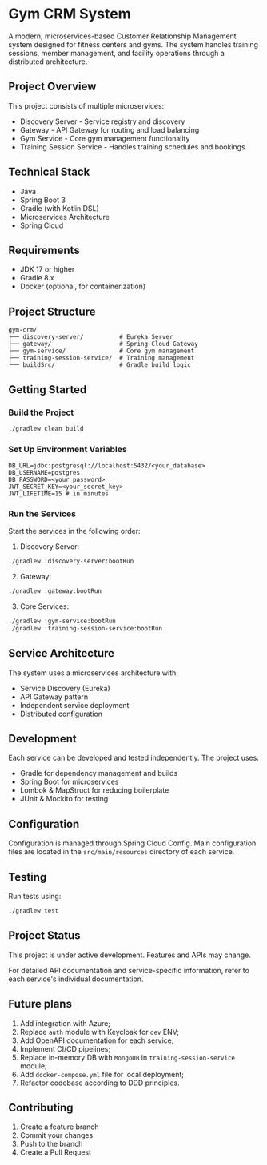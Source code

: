 # Gym CRM System

A modern, microservices-based Customer Relationship Management system designed for fitness centers and gyms. The system
handles training sessions, member management, and facility operations through a distributed architecture.

## Project Overview

This project consists of multiple microservices:

- Discovery Server - Service registry and discovery
- Gateway - API Gateway for routing and load balancing
- Gym Service - Core gym management functionality
- Training Session Service - Handles training schedules and bookings

## Technical Stack

- Java
- Spring Boot 3
- Gradle (with Kotlin DSL)
- Microservices Architecture
- Spring Cloud

## Requirements

- JDK 17 or higher
- Gradle 8.x
- Docker (optional, for containerization)

## Project Structure

```text
gym-crm/
├── discovery-server/          # Eureka Server
├── gateway/                   # Spring Cloud Gateway
├── gym-service/               # Core gym management
├── training-session-service/  # Training management
└── buildSrc/                  # Gradle build logic
```

## Getting Started

### Build the Project

```bash
./gradlew clean build
```

### Set Up Environment Variables

```text
DB_URL=jdbc:postgresql://localhost:5432/<your_database>
DB_USERNAME=postgres
DB_PASSWORD=<your_password>
JWT_SECRET_KEY=<your_secret_key>
JWT_LIFETIME=15 # in minutes
```

### Run the Services

Start the services in the following order:

1. Discovery Server:

```bash
./gradlew :discovery-server:bootRun
```

2. Gateway:

```bash
./gradlew :gateway:bootRun
```

3. Core Services:

```bash
./gradlew :gym-service:bootRun
./gradlew :training-session-service:bootRun
```

## Service Architecture

The system uses a microservices architecture with:

- Service Discovery (Eureka)
- API Gateway pattern
- Independent service deployment
- Distributed configuration

## Development

Each service can be developed and tested independently. The project uses:

- Gradle for dependency management and builds
- Spring Boot for microservices
- Lombok & MapStruct for reducing boilerplate
- JUnit & Mockito for testing

## Configuration

Configuration is managed through Spring Cloud Config. Main configuration files are located in the `src/main/resources`
directory of each service.

## Testing

Run tests using:

```bash
./gradlew test
```
## Project Status

This project is under active development. Features and APIs may change.

For detailed API documentation and service-specific information, refer to each service's individual documentation.

## Future plans

1. Add integration with Azure;
2. Replace `auth` module with Keycloak for `dev` ENV;
3. Add OpenAPI documentation for each service;
4. Implement CI/CD pipelines;
5. Replace in-memory DB with `MongoDB` in `training-session-service` module;
6. Add `docker-compose.yml` file for local deployment;
7. Refactor codebase according to DDD principles.

## Contributing

1. Create a feature branch
2. Commit your changes
3. Push to the branch
4. Create a Pull Request
